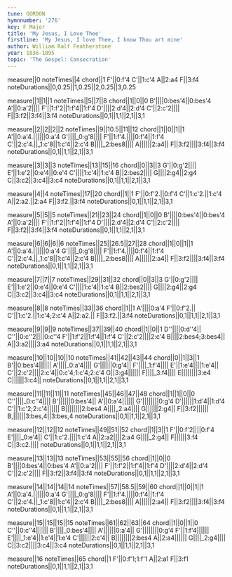 ```yaml
---
tune: GORDON
hymnnumber: '276'
key: F Major
title: 'My Jesus, I Love Thee'
firstline: 'My Jesus, I love Thee, I know Thou art mine'
author: William Ralf Featherstone
year: 1836-1895
topic: 'The Gospel: Consecration'
---
```

measure||0
noteTimes||4
chord||1
F'||0:f'4
C'||1:c'4
A||2:a4
F||3:f4
noteDurations||0,0.25||1,0.25||2,0.25||3,0.25

measure||1||1||1
noteTimes||5||7||8
chord||1||0||0
B'||||0:bes'4||0:bes'4
A'||0:a'2||||
F'||1:f'2||1:f'4||1:f'4
D'||||2:d'4||2:d'4
C'||2:c'2||||
F||3:f2||3:f4||3:f4
noteDurations||0,1||1,1||2,1||3,1

measure||2||2||2||2
noteTimes||9||10.5||11||12
chord||1||0||1||1
A'||0:a'4.||||||0:a'4
G'||||_0:g'8||||
F'||1:f'4.||||0:f'4||1:f'4
C'||2:c'4.||_1:c'8||1:c'4||2:c'4
B||||_2:bes8||||
A||||||2:a4||
F||3:f2||||3:f4||3:f4
noteDurations||0,1||1,1||2,1||3,1

measure||3||3||3
noteTimes||13||15||16
chord||0||3||3
G'||0:g'2||||
E'||1:e'2||0:e'4||0:e'4
C'||||1:c'4||1:c'4
B||2:bes2||||
G||||2:g4||2:g4
C||3:c2||3:c4||3:c4
noteDurations||0,1||1,1||2,1||3,1

measure||4||4
noteTimes||17||20
chord||1||1
F'||0:f'2.||0:f'4
C'||1:c'2.||1:c'4
A||2:a2.||2:a4
F||3:f2.||3:f4
noteDurations||0,1||1,1||2,1||3,1

measure||5||5||5
noteTimes||21||23||24
chord||1||0||0
B'||||0:bes'4||0:bes'4
A'||0:a'2||||
F'||1:f'2||1:f'4||1:f'4
D'||||2:d'4||2:d'4
C'||2:c'2||||
F||3:f2||3:f4||3:f4
noteDurations||0,1||1,1||2,1||3,1

measure||6||6||6||6
noteTimes||25||26.5||27||28
chord||1||0||1||1
A'||0:a'4.||||||0:a'4
G'||||_0:g'8||||
F'||1:f'4.||||0:f'4||1:f'4
C'||2:c'4.||_1:c'8||1:c'4||2:c'4
B||||_2:bes8||||
A||||||2:a4||
F||3:f2||||3:f4||3:f4
noteDurations||0,1||1,1||2,1||3,1

measure||7||7||7
noteTimes||29||31||32
chord||0||3||3
G'||0:g'2||||
E'||1:e'2||0:e'4||0:e'4
C'||||1:c'4||1:c'4
B||2:bes2||||
G||||2:g4||2:g4
C||3:c2||3:c4||3:c4
noteDurations||0,1||1,1||2,1||3,1

measure||8||8
noteTimes||33||36
chord||1||1
A'||||0:a'4
F'||0:f'2.||
C'||1:c'2.||1:c'4;2:c'4
A||2:a2.||
F||3:f2.||3:f4
noteDurations||0,1||1,1||2,1||3,1

measure||9||9||9
noteTimes||37||39||40
chord||1||0||1
D''||||0:d''4||
C''||0:c''2||||0:c''4
F'||1:f'2||1:f'4||1:f'4
C'||2:c'2||||2:c'4
B||||2:bes4;3:bes4||
A||3:a2||||3:a4
noteDurations||0,1||1,1||2,1||3,1

measure||10||10||10||10
noteTimes||41||42||43||44
chord||0||1||3||1
B'||0:bes'4||||||
A'||||_0:a'4||||
G'||||||0:g'4||
F'||||_1:f'4||||
E'||1:e'4||||1:e'4||
C'||2:c'2||||2:c'4||0:c'4;1:c'4;2:c'4
G||3:g4||||||
F||||_3:f4||||
E||||||||3:e4
C||||||3:c4||
noteDurations||0,1||1,1||2,1||3,1

measure||11||11||11||11
noteTimes||45||46||47||48
chord||1||1||0||0
C''||||_0:c''4||||
B'||||||0:bes'4||
A'||0:a'4||||||
G'||||||||0:g'4
D'||||||1:d'4||1:d'4
C'||1:c'2;2:c'4||||||
B||||||||2:bes4
A||||_2:a4||||
G||||||2:g4||
F||3:f2||||||
B,||||||3:bes,4||3:bes,4
noteDurations||0,1||1,1||2,1||3,1

measure||12||12||12
noteTimes||49||51||52
chord||1||3||1
F'||0:f'2||||0:f'4
E'||||_0:e'4||
C'||1:c'2.||||1:c'4
A||2:a2||||2:a4
G||||_2:g4||
F||||||3:f4
C||3:c2.||||
noteDurations||0,1||1,1||2,1||3,1

measure||13||13||13
noteTimes||53||55||56
chord||1||0||0
B'||||0:bes'4||0:bes'4
A'||0:a'2||||
F'||1:f'2||1:f'4||1:f'4
D'||||2:d'4||2:d'4
C'||2:c'2||||
F||3:f2||3:f4||3:f4
noteDurations||0,1||1,1||2,1||3,1

measure||14||14||14||14
noteTimes||57||58.5||59||60
chord||1||0||1||1
A'||0:a'4.||||||0:a'4
G'||||_0:g'8||||
F'||1:f'4.||||0:f'4||1:f'4
C'||2:c'4.||_1:c'8||1:c'4||2:c'4
B||||_2:bes8||||
A||||||2:a4||
F||3:f2||||3:f4||3:f4
noteDurations||0,1||1,1||2,1||3,1

measure||15||15||15||15
noteTimes||61||62||63||64
chord||1||0||1||0
C''||0:c''4||||||
B'||||_0:bes'4||||
A'||||||0:a'4||
G'||||||||0:g'4
F'||1:f'4||||||
E'||||_1:e'4||1:e'4||1:e'4
C'||||||2:c'4||
B||||||||2:bes4
A||2:a4||||||
G||||_2:g4||||
C||3:c2||||3:c4||3:c4
noteDurations||0,1||1,1||2,1||3,1

measure||16
noteTimes||65
chord||1
F'||0:f'1;1:f'1
A||2:a1
F||3:f1
noteDurations||0,1||1,1||2,1||3,1

